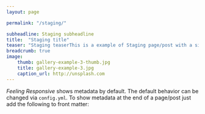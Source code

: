 ```yaml
---
layout: page

permalink: "/staging/"

subheadline: Staging subheadline
title:  "Staging title"
teaser: "Staging teaserThis is a example of Staging page/post with a sidebar on the left."
breadcrumb: true
image:
    thumb: gallery-example-3-thumb.jpg
    title: gallery-example-3.jpg
    caption_url: http://unsplash.com
---
```

*Feeling Responsive* shows metadata by default. The default behavior can be changed via `config.yml`. To show metadata at the end of a page/post just add the following to front matter:
<!--more-->
